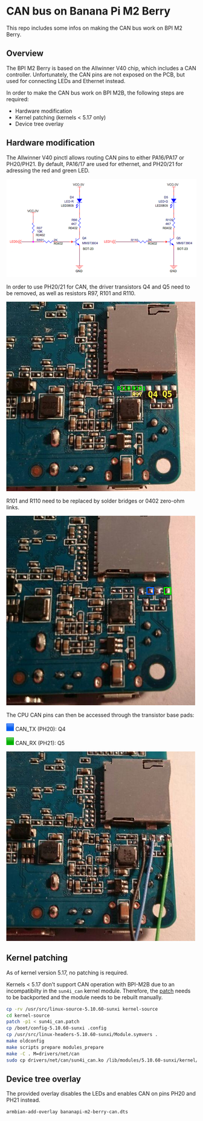# CAN bus on Banana Pi M2 Berry

This repo includes some infos on making the CAN bus work on BPI M2 Berry.

## Overview

The BPI M2 Berry is based on the Allwinner V40 chip, which includes a CAN controller.
Unfortunately, the CAN pins are not exposed on the PCB, but used for connecting LEDs
and Ethernet instead.

In order to make the CAN bus work on BPI M2B, the following steps are required:

- Hardware modification
- Kernel patching (kernels < 5.17 only)
- Device tree overlay

## Hardware modification

The Allwinner V40 pinctl allows routing CAN pins to either PA16/PA17 or PH20/PH21.
By default, PA16/17 are used for ethernet, and PH20/21 for adressing the red and green LED.

![Schematic for pins PH20 and PH21](img/schematic.png)

In order to use PH20/21 for CAN, the driver transistors Q4 and Q5 need to be removed,
as well as resistors R97, R101 and R110.

![PCB before modification](img/1.png)

R101 and R110 need to be replaced by solder bridges or 0402 zero-ohm links.

![Components removed](img/2.png)

The CPU CAN pins can then be accessed through the transistor base pads:

![Blue square](img/blue.png) CAN_TX (PH20): Q4

![Green square](img/green.png) CAN_RX (PH21): Q5

![CAN pins exposed](img/3.png)


## Kernel patching

As of kernel version 5.17, no patching is required.

Kernels < 5.17 don't support CAN operation with BPI-M2B due to an incompatibilty
in the `sun4i_can` kernel module. Therefore, the [patch](https://lore.kernel.org/linux-arm-kernel/20220111155709.56501-2-boger@wirenboard.com/)
needs to be backported and the module needs to be rebuilt manually.

```sh
cp -rv /usr/src/linux-source-5.10.60-sunxi kernel-source
cd kernel-source
patch -p1 < sun4i_can.patch
cp /boot/config-5.10.60-sunxi .config
cp /usr/src/linux-headers-5.10.60-sunxi/Module.symvers .
make oldconfig
make scripts prepare modules_prepare
make -C . M=drivers/net/can
sudo cp drivers/net/can/sun4i_can.ko /lib/modules/5.10.60-sunxi/kernel/net/can/
```
  
## Device tree overlay  

The provided overlay disables the LEDs and enables CAN on pins PH20 and PH21 instead.

```sh
armbian-add-overlay bananapi-m2-berry-can.dts
```
